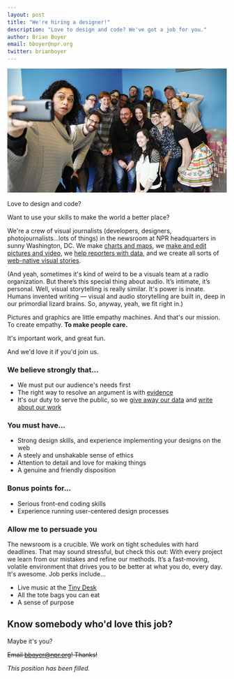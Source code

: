 ```yaml
---
layout: post
title: "We're hiring a designer!"
description: "Love to design and code? We've got a job for you."
author: Brian Boyer
email: bboyer@npr.org
twitter: brianboyer
---
```

![The NPR Visuals team](/img/posts/selfie.jpg)

Love to design and code?

Want to use your skills to make the world a better place?

We're a crew of visual journalists (developers, designers, photojournalists...lots of things) in the newsroom at NPR headquarters in sunny Washington, DC. We make [charts and maps](http://www.npr.org/sections/itsallpolitics/2015/06/25/417112332/heres-how-the-supreme-court-could-rule-today-on-same-sex-marriage), we [make and edit pictures and video](http://www.npr.org/2015/06/22/415194765/u-s-troops-tested-by-race-in-secret-world-war-ii-chemical-experiments), we [help reporters with data](http://www.npr.org/2014/09/02/342494225/mraps-and-bayonets-what-we-know-about-the-pentagons-1033-program), and we create all sorts of [web-native visual stories](http://apps.npr.org/lookatthis/posts/publichousing/).

(And yeah, sometimes it's kind of weird to be a visuals team at a radio organization. But there’s this special thing about audio. It’s intimate, it’s personal. Well, visual storytelling is really similar. It's power is innate. Humans invented writing &mdash; visual and audio storytelling are built in, deep in our primordial lizard brains. So, anyway, yeah, we fit right in.)

Pictures and graphics are little empathy machines. And that's our mission. To create empathy. **To make people care.**

It's important work, and great fun.

And we'd love it if you'd join us.

### We believe strongly that...
* We must put our audience's needs first
* The right way to resolve an argument is with [evidence](http://blog.apps.npr.org/2015/02/26/multivariate-testing.html)
* It's our duty to serve the public, so we [give away our data](http://www.npr.org/2014/09/02/342494225/mraps-and-bayonets-what-we-know-about-the-pentagons-1033-program) and [write about our work](http://blog.apps.npr.org/2015/02/26/multivariate-testing.html)

### You must have…
* Strong design skills, and experience implementing your designs on the web
* A steely and unshakable sense of ethics
* Attention to detail and love for making things
* A genuine and friendly disposition

### Bonus points for…
* Serious front-end coding skills
* Experience running user-centered design processes

### Allow me to persuade you
The newsroom is a crucible. We work on tight schedules with hard deadlines. That may sound stressful, but check this out: With every project we learn from our mistakes and refine our methods. It’s a fast-moving, volatile environment that drives you to be better at what you do, every day. It's awesome. Job perks include...

* Live music at the [Tiny Desk](http://www.npr.org/series/tiny-desk-concerts/)
* All the tote bags you can eat
* A sense of purpose

## Know somebody who'd love this job?

Maybe it's you?

<s>Email [bboyer@npr.org](mailto:bboyer@npr.org)! Thanks!</s>

_This position has been filled._
